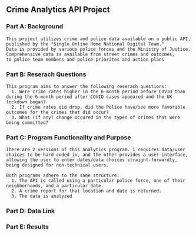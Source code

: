 ## Crime Analytics API Project

### Part A: Background
    This project utilizes crime and police data available on a public API, published by the "Single Online Home National Digital Team."  
    Data is provided by various police forces and the Ministry of Justice. Comprehensive data is available from street crimes and outocmes, 
    to police team members and police priorites and action plans 

### Part B: Reserach Questions

    This program aims to answer the following reserach questions:
      1. Were crime rates higher in the 6-month period before COVID than during the 6-month period after COVID cases appeared and the UK lockdown began? 
      2. If crime rates did drop, did the Police have/see more favorable outcomes for the crimes that did occur? 
      3. What (if any) change occured in the types of crimes that were being committed?  

### Part C: Program Functionality and Purpose
    
    There are 2 versions of this analytics program. 1 requires data/user choices to be hard-coded in, and the other provides a user-interface,
    allowing the user to enter dates/data choices straight-forwardly, being designed for non-technical users.
    
    Both programs adhere to the same structure: 
      1. The API is called using a particular police force, one of their neighborhoods, and a particular date. 
      2. A crime report for that location and date is returned. 
      3. The data is analyzed 

### Part D: Data Link

### Part E: Results 

